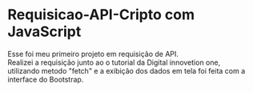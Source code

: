 # Requisicao-API-Cripto com JavaScript
Esse foi meu primeiro projeto em requisição de API.  
Realizei a requisição junto ao o tutorial da Digital innovetion one,  
utilizando metodo "fetch" e a exibição dos dados em tela foi feita com
a interface do Bootstrap.

